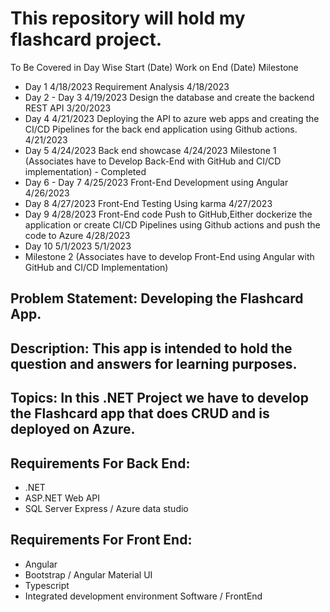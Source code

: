 # This repository will hold my flashcard project. 


To Be Covered in Day Wise	   Start (Date)	  Work on	   End (Date)	  Milestone
- Day 1 	4/18/2023       	Requirement Analysis	4/18/2023	 
- Day 2 - Day 3	4/19/2023        	Design the database and create the backend REST API	3/20/2023	 
- Day 4	4/21/2023     	Deploying the API to azure web apps and creating the CI/CD Pipelines for the back end application using Github actions.	4/21/2023	 
- Day 5 	4/24/2023      	Back end showcase 	4/24/2023	Milestone 1 (Associates have to Develop Back-End  with GitHub and CI/CD  implementation) - Completed
- Day  6 - Day 7	4/25/2023     	Front-End Development using Angular	4/26/2023	 
- Day 8	4/27/2023     	Front-End Testing Using karma 	4/27/2023	 
- Day 9 	4/28/2023     	Front-End code Push to GitHub,Either dockerize the application or create CI/CD Pipelines using Github actions and push the code to Azure 	4/28/2023	
- Day 10	5/1/2023	 	5/1/2023	
- Milestone 2 (Associates have to develop Front-End using Angular with GitHub and CI/CD  Implementation)


## Problem Statement: Developing the Flashcard App.

 

## Description: This app is intended to hold the question and answers for learning purposes.

 

## Topics: In this .NET Project we have to develop the Flashcard app that does CRUD and is deployed on Azure.

 

## Requirements For Back End:
- .NET
- ASP.NET Web API
- SQL Server Express / Azure data studio
## Requirements For Front End:
- Angular
- Bootstrap / Angular Material UI
- Typescript
- Integrated development environment Software / FrontEnd